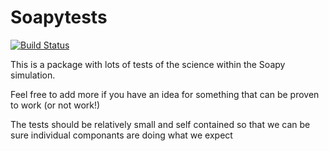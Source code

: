 
# Soapytests
[![Build Status](https://travis-ci.org/soapy/soapytest.svg?branch=master)](https://travis-ci.org/soapy/soapytest)

This is a package with lots of tests of the science within the Soapy simulation.

Feel free to add more if you have an idea for something that can be proven to work (or not work!)

The tests should be relatively small and self contained so that we can be sure individual componants are doing what we expect
